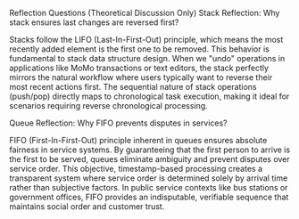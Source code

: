 Reflection Questions (Theoretical Discussion Only)
Stack Reflection:
Why stack ensures last changes are reversed first?

Stacks follow the LIFO (Last-In-First-Out) principle, which means the most recently added element is the first one to be removed. This behavior is fundamental to stack data structure design. When we "undo" operations in applications like MoMo transactions or text editors, the stack perfectly mirrors the natural workflow where users typically want to reverse their most recent actions first. The sequential nature of stack operations (push/pop) directly maps to chronological task execution, making it ideal for scenarios requiring reverse chronological processing.

Queue Reflection:
Why FIFO prevents disputes in services?

FIFO (First-In-First-Out) principle inherent in queues ensures absolute fairness in service systems. By guaranteeing that the first person to arrive is the first to be served, queues eliminate ambiguity and prevent disputes over service order. This objective, timestamp-based processing creates a transparent system where service order is determined solely by arrival time rather than subjective factors. In public service contexts like bus stations or government offices, FIFO provides an indisputable, verifiable sequence that maintains social order and customer trust.
